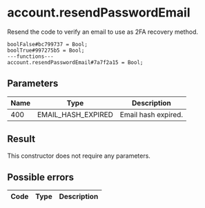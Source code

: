 # account.resendPasswordEmail
Resend the code to verify an email to use as 2FA recovery method.

```
boolFalse#bc799737 = Bool;
boolTrue#997275b5 = Bool;
---functions---
account.resendPasswordEmail#7a7f2a15 = Bool;
```

## Parameters
| Name | Type | Description |
| ---- | :----: | ----------- |
| 400 | EMAIL_HASH_EXPIRED | Email hash expired. |


## Result
This constructor does not require any parameters.

## Possible errors
| Code | Type | Description |
| ---- | :----: | ----------- |

